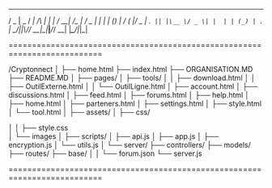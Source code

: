    ___  ___  ___   _   _  _ ___ ___   _ _____ ___ ___  _  _ 
  / _ \| _ \/ __| /_\ | \| |_ _/ __| /_\_   _|_ _/ _ \| \| |
 | (_) |   / (_ |/ _ \| .` || |\__ \/ _ \| |  | | (_) | .` |
  \___/|_|_\\___/_/ \_\_|\_|___|___/_/ \_\_| |___\___/|_|\_|
                                                            
==========================================================================

/Cryptonnect
│
├── home.html 
├── index.html
├── ORGANISATION.MD
├── README.MD
│
├── pages/
│   ├── tools/
│   │  ├── download.html
│   │  ├── OutilExterne.html 
│   │  └── OutilLigne.html
│   ├── account.html
│   ├── discussions.html
│   ├── feed.html
│   ├── forums.html
│   ├── help.html
│   ├── home.html
│   ├── parteners.html
│   ├── settings.html
│   ├── style.html            
│   └── tool.html
│
├── assets/
│   ├── css/

│   │  ├── style.css            
│   └── images
│
├── scripts/
│   ├── api.js
│   ├── app.js
│   ├── encryption.js
│   └── utils.js
│
└── server/
    ├── controllers/
    ├── models/
    ├── routes/
    ├── base/
│   │  └── forum.json
    └── server.js

==========================================================================